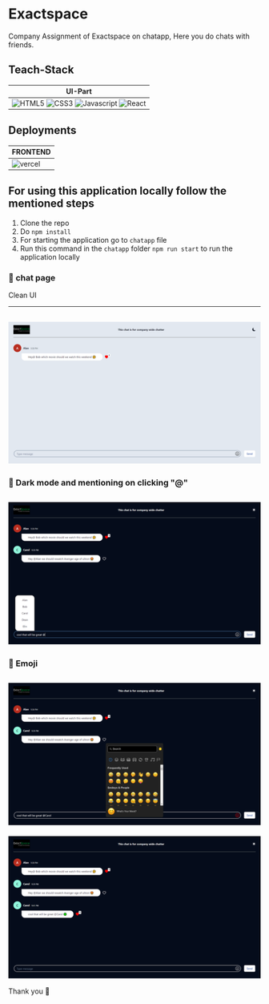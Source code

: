# Exactspace
Company Assignment of Exactspace on chatapp, 
Here you do chats with friends.


## Teach-Stack
| UI-Part |
|---------|
|![HTML5](https://img.shields.io/badge/HTML5-E34F26?style=for-the-badge&logo=html5&logoColor=white) ![CSS3](https://img.shields.io/badge/CSS3-1572B6?style=for-the-badge&logo=css3&logoColor=white) ![Javascript](https://img.shields.io/badge/JavaScript-323330?style=for-the-badge&logo=javascript&logoColor=F7DF1E) ![React](https://img.shields.io/badge/React-20232A?style=for-the-badge&logo=react&logoColor=61DAFB)

## Deployments
|FRONTEND|
|--------|
|![vercel](https://img.shields.io/badge/Vercel-000000?style=for-the-badge&logo=vercel&logoColor=white)|!

## For using this application locally follow the mentioned steps
1. Clone the repo
2. Do `npm install` 
3. For starting the application go to `chatapp` file
4. Run this command in the `chatapp` folder `npm run start` to run the application locally



### :small_blue_diamond: chat page
Clean UI

----
![image](./chatapp/src/assets/pic1.png)
----
### :small_blue_diamond: Dark mode and mentioning on clicking "@"
![image](./chatapp/src/assets/pic2.png)
----
### :small_blue_diamond: Emoji 
![image](./chatapp/src/assets/pic3.png)
----
![image](./chatapp/src/assets/pic4.png)



Thank you 💙
